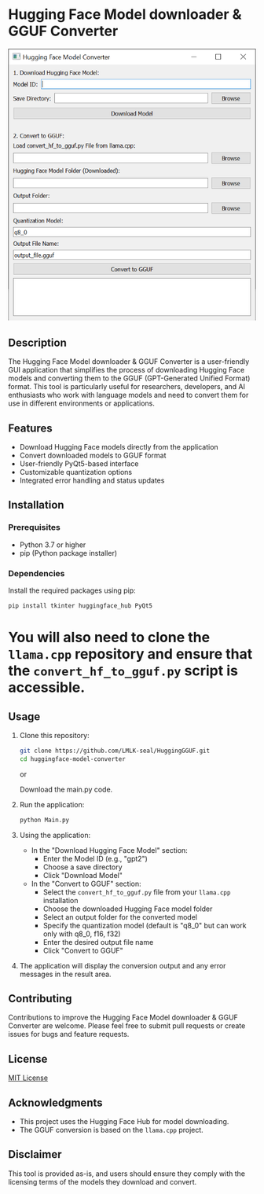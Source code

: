 # Hugging Face Model downloader & GGUF Converter

![LLModel Chat Demo](https://raw.githubusercontent.com/LMLK-seal/HuggingGGUF/refs/heads/main/image.png)

## Description

The Hugging Face Model downloader & GGUF Converter is a user-friendly GUI application that simplifies the process of downloading Hugging Face models and converting them to the GGUF (GPT-Generated Unified Format) format. This tool is particularly useful for researchers, developers, and AI enthusiasts who work with language models and need to convert them for use in different environments or applications.

## Features

- Download Hugging Face models directly from the application
- Convert downloaded models to GGUF format
- User-friendly PyQt5-based interface
- Customizable quantization options
- Integrated error handling and status updates

## Installation

### Prerequisites

- Python 3.7 or higher
- pip (Python package installer)

### Dependencies

Install the required packages using pip:

```bash
pip install tkinter huggingface_hub PyQt5
```

# You will also need to clone the `llama.cpp` repository and ensure that the `convert_hf_to_gguf.py` script is accessible.

## Usage

1. Clone this repository:
   ```bash
   git clone https://github.com/LMLK-seal/HuggingGGUF.git
   cd huggingface-model-converter
   ```
   or

   Download the main.py code.

3. Run the application:
   ```bash
   python Main.py
   ```

4. Using the application:
   - In the "Download Hugging Face Model" section:
     - Enter the Model ID (e.g., "gpt2")
     - Choose a save directory
     - Click "Download Model"
   - In the "Convert to GGUF" section:
     - Select the `convert_hf_to_gguf.py` file from your `llama.cpp` installation
     - Choose the downloaded Hugging Face model folder
     - Select an output folder for the converted model
     - Specify the quantization model (default is "q8_0" but can work only with q8_0, f16, f32)
     - Enter the desired output file name
     - Click "Convert to GGUF"

5. The application will display the conversion output and any error messages in the result area.

## Contributing

Contributions to improve the Hugging Face Model downloader & GGUF Converter are welcome. Please feel free to submit pull requests or create issues for bugs and feature requests.

## License

[MIT License](LICENSE)

## Acknowledgments

- This project uses the Hugging Face Hub for model downloading.
- The GGUF conversion is based on the `llama.cpp` project.

## Disclaimer

This tool is provided as-is, and users should ensure they comply with the licensing terms of the models they download and convert.
